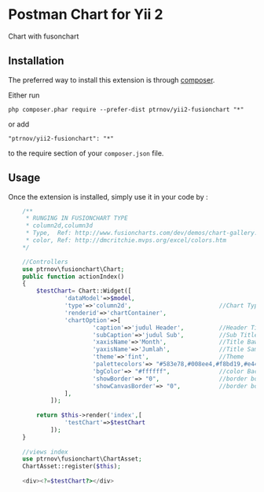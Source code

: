 Postman Chart for Yii 2
=======================
Chart with fusonchart

Installation
------------

The preferred way to install this extension is through [composer](http://getcomposer.org/download/).

Either run

```
php composer.phar require --prefer-dist ptrnov/yii2-fusionchart "*"
```

or add

```
"ptrnov/yii2-fusionchart": "*"
```

to the require section of your `composer.json` file.


Usage
-----

Once the extension is installed, simply use it in your code by  :

```php
	/**
	 * RUNGING IN FUSIONCHART TYPE
	 * column2d,column3d
	 * Type,  Ref: http://www.fusioncharts.com/dev/demos/chart-gallery.html
	 * color, Ref: http://dmcritchie.mvps.org/excel/colors.htm
	*/

	//Controllers
	use ptrnov\fusionchart\Chart;	
	public function actionIndex()
    {
		$testChart= Chart::Widget([
				'dataModel'=>$model,
				'type'=>'column2d',							//Chart Type 
				'renderid'=>'chartContainer',
				'chartOption'=>[				
						'caption'=>'judul Header',			//Header Title
						'subCaption'=>'judul Sub',			//Sub Title
						'xaxisName'=>'Month',				//Title Bawah/ posisi x
						'yaxisName'=>'Jumlah', 				//Title Samping/ posisi y									
						'theme'=>'fint',					//Theme
						'palettecolors'=> "#583e78,#008ee4,#f8bd19,#e44a00,#6baa01,#ff2e2e",
						'bgColor'=> "#ffffff",				//color Background / warna latar 
						'showBorder'=> "0",					//border box outside atau garis kotak luar
						'showCanvasBorder'=> "0",			//border box inside atau garis kotak dalam	
				],
			]);
			
		return $this->render('index',[
				'testChart'=>$testChart
			]);
	}
	
	//views index
	use ptrnov\fusionchart\ChartAsset;
	ChartAsset::register($this);
	
	<div><?=$testChart?></div>
```

